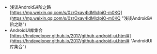 - 浅谈Android进阶之路<br>[https://mp.weixin.qq.com/s/0zrOxav4ldMlcIpiO-m0KQ](https://mp.weixin.qq.com/s/0zrOxav4ldMlcIpiO-m0KQ "浅谈Android进阶之路")
- AndroidUI库集合<br>[https://hndeveloper.github.io/2017/github-android-ui.html#](https://hndeveloper.github.io/2017/github-android-ui.html# "AndroidUI库集合")